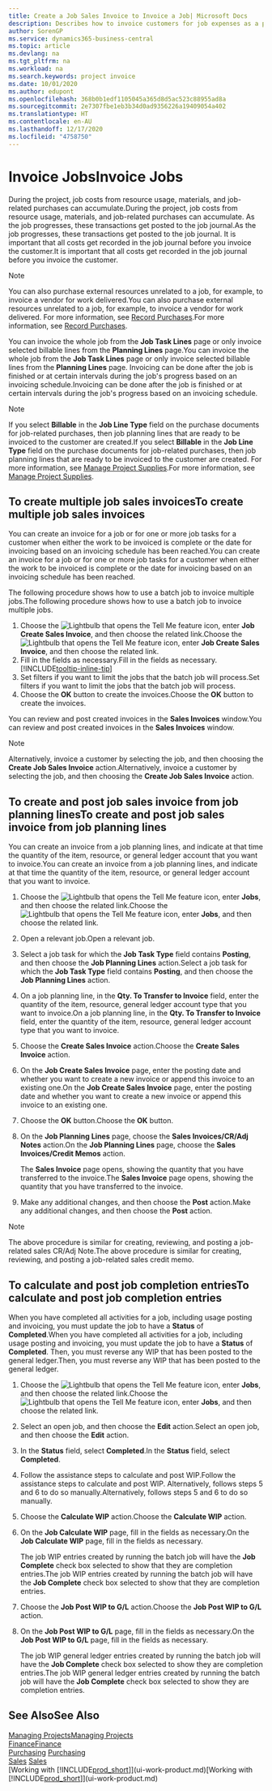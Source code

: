 ```yaml
---
title: Create a Job Sales Invoice to Invoice a Job| Microsoft Docs
description: Describes how to invoice customers for job expenses as a project progresses.
author: SorenGP
ms.service: dynamics365-business-central
ms.topic: article
ms.devlang: na
ms.tgt_pltfrm: na
ms.workload: na
ms.search.keywords: project invoice
ms.date: 10/01/2020
ms.author: edupont
ms.openlocfilehash: 368b0b1edf1105045a365d8d5ac523c88955ad8a
ms.sourcegitcommit: 2e7307fbe1eb3b34d0ad9356226a19409054a402
ms.translationtype: HT
ms.contentlocale: en-AU
ms.lasthandoff: 12/17/2020
ms.locfileid: "4758750"
---
```

# <a name="invoice-jobs"></a><span data-ttu-id="a5adc-103">Invoice Jobs</span><span class="sxs-lookup"><span data-stu-id="a5adc-103">Invoice Jobs</span></span>
<span data-ttu-id="a5adc-104">During the project, job costs from resource usage, materials, and job-related purchases can accumulate.</span><span class="sxs-lookup"><span data-stu-id="a5adc-104">During the project, job costs from resource usage, materials, and job-related purchases can accumulate.</span></span> <span data-ttu-id="a5adc-105">As the job progresses, these transactions get posted to the job journal.</span><span class="sxs-lookup"><span data-stu-id="a5adc-105">As the job progresses, these transactions get posted to the job journal.</span></span> <span data-ttu-id="a5adc-106">It is important that all costs get recorded in the job journal before you invoice the customer.</span><span class="sxs-lookup"><span data-stu-id="a5adc-106">It is important that all costs get recorded in the job journal before you invoice the customer.</span></span>

> [!NOTE]
> <span data-ttu-id="a5adc-107">You can also purchase external resources unrelated to a job, for example, to invoice a vendor for work delivered.</span><span class="sxs-lookup"><span data-stu-id="a5adc-107">You can also purchase external resources unrelated to a job, for example, to invoice a vendor for work delivered.</span></span> <span data-ttu-id="a5adc-108">For more information, see [Record Purchases](purchasing-how-record-purchases.md).</span><span class="sxs-lookup"><span data-stu-id="a5adc-108">For more information, see [Record Purchases](purchasing-how-record-purchases.md).</span></span>

<span data-ttu-id="a5adc-109">You can invoice the whole job from the **Job Task Lines** page or only invoice selected billable lines from the **Planning Lines** page.</span><span class="sxs-lookup"><span data-stu-id="a5adc-109">You can invoice the whole job from the **Job Task Lines** page or only invoice selected billable lines from the **Planning Lines** page.</span></span> <span data-ttu-id="a5adc-110">Invoicing can be done after the job is finished or at certain intervals during the job's progress based on an invoicing schedule.</span><span class="sxs-lookup"><span data-stu-id="a5adc-110">Invoicing can be done after the job is finished or at certain intervals during the job's progress based on an invoicing schedule.</span></span>

> [!NOTE]  
> <span data-ttu-id="a5adc-111">If you select **Billable** in the **Job Line Type** field on the purchase documents for job-related purchases, then job planning lines that are ready to be invoiced to the customer are created.</span><span class="sxs-lookup"><span data-stu-id="a5adc-111">If you select **Billable** in the **Job Line Type** field on the purchase documents for job-related purchases, then job planning lines that are ready to be invoiced to the customer are created.</span></span> <span data-ttu-id="a5adc-112">For more information, see [Manage Project Supplies](projects-how-manage-project-supplies.md).</span><span class="sxs-lookup"><span data-stu-id="a5adc-112">For more information, see [Manage Project Supplies](projects-how-manage-project-supplies.md).</span></span>

## <a name="to-create-multiple-job-sales-invoices"></a><span data-ttu-id="a5adc-113">To create multiple job sales invoices</span><span class="sxs-lookup"><span data-stu-id="a5adc-113">To create multiple job sales invoices</span></span>
<span data-ttu-id="a5adc-114">You can create an invoice for a job or for one or more job tasks for a customer when either the work to be invoiced is complete or the date for invoicing based on an invoicing schedule has been reached.</span><span class="sxs-lookup"><span data-stu-id="a5adc-114">You can create an invoice for a job or for one or more job tasks for a customer when either the work to be invoiced is complete or the date for invoicing based on an invoicing schedule has been reached.</span></span>

<span data-ttu-id="a5adc-115">The following procedure shows how to use a batch job to invoice multiple jobs.</span><span class="sxs-lookup"><span data-stu-id="a5adc-115">The following procedure shows how to use a batch job to invoice multiple jobs.</span></span>  

1. <span data-ttu-id="a5adc-116">Choose the ![Lightbulb that opens the Tell Me feature](media/ui-search/search_small.png "Tell me what you want to do") icon, enter **Job Create Sales Invoice**, and then choose the related link.</span><span class="sxs-lookup"><span data-stu-id="a5adc-116">Choose the ![Lightbulb that opens the Tell Me feature](media/ui-search/search_small.png "Tell me what you want to do") icon, enter **Job Create Sales Invoice**, and then choose the related link.</span></span>  
2. <span data-ttu-id="a5adc-117">Fill in the fields as necessary.</span><span class="sxs-lookup"><span data-stu-id="a5adc-117">Fill in the fields as necessary.</span></span> [!INCLUDE[tooltip-inline-tip](includes/tooltip-inline-tip_md.md)]
3. <span data-ttu-id="a5adc-118">Set filters if you want to limit the jobs that the batch job will process.</span><span class="sxs-lookup"><span data-stu-id="a5adc-118">Set filters if you want to limit the jobs that the batch job will process.</span></span>
4. <span data-ttu-id="a5adc-119">Choose the **OK** button to create the invoices.</span><span class="sxs-lookup"><span data-stu-id="a5adc-119">Choose the **OK** button to create the invoices.</span></span>  

<span data-ttu-id="a5adc-120">You can review and post created invoices in the **Sales Invoices** window.</span><span class="sxs-lookup"><span data-stu-id="a5adc-120">You can review and post created invoices in the **Sales Invoices** window.</span></span>

> [!NOTE]
> <span data-ttu-id="a5adc-121">Alternatively, invoice a customer by selecting the job, and then choosing the **Create Job Sales Invoice** action.</span><span class="sxs-lookup"><span data-stu-id="a5adc-121">Alternatively, invoice a customer by selecting the job, and then choosing the **Create Job Sales Invoice** action.</span></span> 

## <a name="to-create-and-post-job-sales-invoice-from-job-planning-lines"></a><span data-ttu-id="a5adc-122">To create and post job sales invoice from job planning lines</span><span class="sxs-lookup"><span data-stu-id="a5adc-122">To create and post job sales invoice from job planning lines</span></span>
<span data-ttu-id="a5adc-123">You can create an invoice from a job planning lines, and indicate at that time the quantity of the item, resource, or general ledger account that you want to invoice.</span><span class="sxs-lookup"><span data-stu-id="a5adc-123">You can create an invoice from a job planning lines, and indicate at that time the quantity of the item, resource, or general ledger account that you want to invoice.</span></span>

1. <span data-ttu-id="a5adc-124">Choose the ![Lightbulb that opens the Tell Me feature](media/ui-search/search_small.png "Tell me what you want to do") icon, enter **Jobs**, and then choose the related link.</span><span class="sxs-lookup"><span data-stu-id="a5adc-124">Choose the ![Lightbulb that opens the Tell Me feature](media/ui-search/search_small.png "Tell me what you want to do") icon, enter **Jobs**, and then choose the related link.</span></span>
2. <span data-ttu-id="a5adc-125">Open a relevant job.</span><span class="sxs-lookup"><span data-stu-id="a5adc-125">Open a relevant job.</span></span>
3. <span data-ttu-id="a5adc-126">Select a job task for which the **Job Task Type** field contains **Posting**, and then choose the **Job Planning Lines** action.</span><span class="sxs-lookup"><span data-stu-id="a5adc-126">Select a job task for which the **Job Task Type** field contains **Posting**, and then choose the **Job Planning Lines** action.</span></span>  
4. <span data-ttu-id="a5adc-127">On a job planning line, in the **Qty. To Transfer to Invoice** field, enter the quantity of the item, resource, general ledger account type that you want to invoice.</span><span class="sxs-lookup"><span data-stu-id="a5adc-127">On a job planning line, in the **Qty. To Transfer to Invoice** field, enter the quantity of the item, resource, general ledger account type that you want to invoice.</span></span>  
5. <span data-ttu-id="a5adc-128">Choose the **Create Sales Invoice** action.</span><span class="sxs-lookup"><span data-stu-id="a5adc-128">Choose the **Create Sales Invoice** action.</span></span>
6. <span data-ttu-id="a5adc-129">On the **Job Create Sales Invoice** page, enter the posting date and whether you want to create a new invoice or append this invoice to an existing one.</span><span class="sxs-lookup"><span data-stu-id="a5adc-129">On the **Job Create Sales Invoice** page, enter the posting date and whether you want to create a new invoice or append this invoice to an existing one.</span></span>
7. <span data-ttu-id="a5adc-130">Choose the **OK** button.</span><span class="sxs-lookup"><span data-stu-id="a5adc-130">Choose the **OK** button.</span></span>  
8. <span data-ttu-id="a5adc-131">On the **Job Planning Lines** page, choose the **Sales Invoices/CR/Adj Notes** action.</span><span class="sxs-lookup"><span data-stu-id="a5adc-131">On the **Job Planning Lines** page, choose the **Sales Invoices/Credit Memos** action.</span></span>

    <span data-ttu-id="a5adc-132">The **Sales Invoice** page opens, showing the quantity that you have transferred to the invoice.</span><span class="sxs-lookup"><span data-stu-id="a5adc-132">The **Sales Invoice** page opens, showing the quantity that you have transferred to the invoice.</span></span>
9. <span data-ttu-id="a5adc-133">Make any additional changes, and then choose the **Post** action.</span><span class="sxs-lookup"><span data-stu-id="a5adc-133">Make any additional changes, and then choose the **Post** action.</span></span>

> [!NOTE]  
>   <span data-ttu-id="a5adc-134">The above procedure is similar for creating, reviewing, and posting a job-related sales CR/Adj Note.</span><span class="sxs-lookup"><span data-stu-id="a5adc-134">The above procedure is similar for creating, reviewing, and posting a job-related sales credit memo.</span></span>

## <a name="to-calculate-and-post-job-completion-entries"></a><span data-ttu-id="a5adc-135">To calculate and post job completion entries</span><span class="sxs-lookup"><span data-stu-id="a5adc-135">To calculate and post job completion entries</span></span>
<span data-ttu-id="a5adc-136">When you have completed all activities for a job, including usage posting and invoicing, you must update the job to have a **Status** of **Completed**.</span><span class="sxs-lookup"><span data-stu-id="a5adc-136">When you have completed all activities for a job, including usage posting and invoicing, you must update the job to have a **Status** of **Completed**.</span></span> <span data-ttu-id="a5adc-137">Then, you must reverse any WIP that has been posted to the general ledger.</span><span class="sxs-lookup"><span data-stu-id="a5adc-137">Then, you must reverse any WIP that has been posted to the general ledger.</span></span>

1. <span data-ttu-id="a5adc-138">Choose the ![Lightbulb that opens the Tell Me feature](media/ui-search/search_small.png "Tell me what you want to do") icon, enter **Jobs**, and then choose the related link.</span><span class="sxs-lookup"><span data-stu-id="a5adc-138">Choose the ![Lightbulb that opens the Tell Me feature](media/ui-search/search_small.png "Tell me what you want to do") icon, enter **Jobs**, and then choose the related link.</span></span>  
2. <span data-ttu-id="a5adc-139">Select an open job, and then choose the **Edit** action.</span><span class="sxs-lookup"><span data-stu-id="a5adc-139">Select an open job, and then choose the **Edit** action.</span></span>
3. <span data-ttu-id="a5adc-140">In the **Status** field, select **Completed**.</span><span class="sxs-lookup"><span data-stu-id="a5adc-140">In the **Status** field, select **Completed**.</span></span>
4. <span data-ttu-id="a5adc-141">Follow the assistance steps to calculate and post WIP.</span><span class="sxs-lookup"><span data-stu-id="a5adc-141">Follow the assistance steps to calculate and post WIP.</span></span> <span data-ttu-id="a5adc-142">Alternatively, follows steps 5 and 6 to do so manually.</span><span class="sxs-lookup"><span data-stu-id="a5adc-142">Alternatively, follows steps 5 and 6 to do so manually.</span></span>  
5. <span data-ttu-id="a5adc-143">Choose the **Calculate WIP** action.</span><span class="sxs-lookup"><span data-stu-id="a5adc-143">Choose the **Calculate WIP** action.</span></span>
6. <span data-ttu-id="a5adc-144">On the **Job Calculate WIP** page, fill in the fields as necessary.</span><span class="sxs-lookup"><span data-stu-id="a5adc-144">On the **Job Calculate WIP** page, fill in the fields as necessary.</span></span>  

     <span data-ttu-id="a5adc-145">The job WIP entries created by running the batch job will have the **Job Complete** check box selected to show that they are completion entries.</span><span class="sxs-lookup"><span data-stu-id="a5adc-145">The job WIP entries created by running the batch job will have the **Job Complete** check box selected to show that they are completion entries.</span></span>  
7. <span data-ttu-id="a5adc-146">Choose the **Job Post WIP to G/L** action.</span><span class="sxs-lookup"><span data-stu-id="a5adc-146">Choose the **Job Post WIP to G/L** action.</span></span>
8. <span data-ttu-id="a5adc-147">On the **Job Post WIP to G/L** page, fill in the fields as necessary.</span><span class="sxs-lookup"><span data-stu-id="a5adc-147">On the **Job Post WIP to G/L** page, fill in the fields as necessary.</span></span>  

     <span data-ttu-id="a5adc-148">The job WIP general ledger entries created by running the batch job will have the **Job Complete** check box selected to show they are completion entries.</span><span class="sxs-lookup"><span data-stu-id="a5adc-148">The job WIP general ledger entries created by running the batch job will have the **Job Complete** check box selected to show they are completion entries.</span></span>

## <a name="see-also"></a><span data-ttu-id="a5adc-149">See Also</span><span class="sxs-lookup"><span data-stu-id="a5adc-149">See Also</span></span>
[<span data-ttu-id="a5adc-150">Managing Projects</span><span class="sxs-lookup"><span data-stu-id="a5adc-150">Managing Projects</span></span>](projects-manage-projects.md)  
[<span data-ttu-id="a5adc-151">Finance</span><span class="sxs-lookup"><span data-stu-id="a5adc-151">Finance</span></span>](finance.md)  
<span data-ttu-id="a5adc-152">[Purchasing](purchasing-manage-purchasing.md)       </span><span class="sxs-lookup"><span data-stu-id="a5adc-152">[Purchasing](purchasing-manage-purchasing.md)       </span></span>  
<span data-ttu-id="a5adc-153">[Sales](sales-manage-sales.md)    </span><span class="sxs-lookup"><span data-stu-id="a5adc-153">[Sales](sales-manage-sales.md)    </span></span>  
<span data-ttu-id="a5adc-154">[Working with [!INCLUDE[prod_short](includes/prod_short.md)]](ui-work-product.md)</span><span class="sxs-lookup"><span data-stu-id="a5adc-154">[Working with [!INCLUDE[prod_short](includes/prod_short.md)]](ui-work-product.md)</span></span>  
